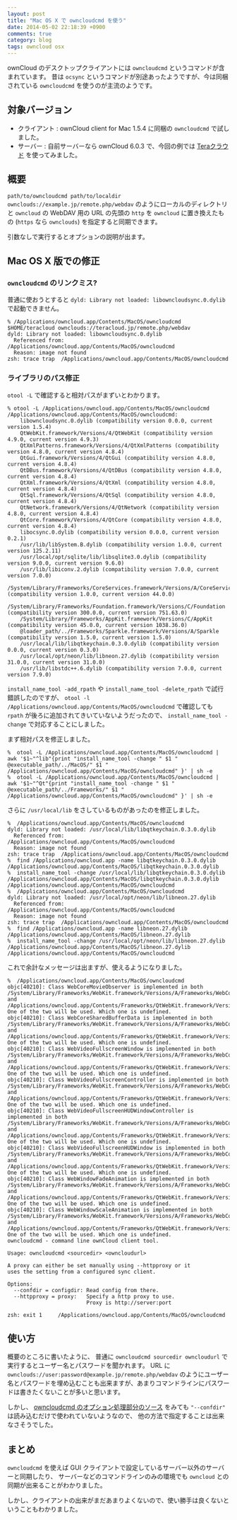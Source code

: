 ```yaml
---
layout: post
title: "Mac OS X で owncloudcmd を使う"
date: 2014-05-02 22:18:39 +0900
comments: true
category: blog
tags: owncloud osx
---
```

ownCloud のデスクトップクライアントには `owncloudcmd` というコマンドが含まれています。
昔は `ocsync` というコマンドが別途あったようですが、今は同梱されている `owncloudcmd` を使うのが主流のようです。

<!--more-->

## 対象バージョン

- クライアント : ownCloud client for Mac 1.5.4 に同梱の `owncloudcmd` で試しました。
- サーバー : 自前サーバーなら ownCloud 6.0.3 で、今回の例では [Teraクラウド](https://teracloud.jp/) を使ってみました。

## 概要

`path/to/owncloudcmd path/to/localdir ownclouds://example.jp/remote.php/webdav`
のようにローカルのディレクトリと `owncloud` の WebDAV 用の URL の先頭の `http` を `owncloud` に置き換えたもの (`https` なら `ownclouds`) を指定すると同期できます。

引数なしで実行するとオプションの説明が出ます。

## Mac OS X 版での修正

### `owncloudcmd` のリンクミス?

普通に使おうとすると `dyld: Library not loaded: libowncloudsync.0.dylib` で起動できません。

```console
% /Applications/owncloud.app/Contents/MacOS/owncloudcmd $HOME/teracloud ownclouds://teracloud.jp/remote.php/webdav
dyld: Library not loaded: libowncloudsync.0.dylib
  Referenced from: /Applications/owncloud.app/Contents/MacOS/owncloudcmd
  Reason: image not found
zsh: trace trap  /Applications/owncloud.app/Contents/MacOS/owncloudcmd
```

### ライブラリのパス修正

`otool -L` で確認すると相対パスがまずいとわかります。

```console
% otool -L /Applications/owncloud.app/Contents/MacOS/owncloudcmd
/Applications/owncloud.app/Contents/MacOS/owncloudcmd:
	libowncloudsync.0.dylib (compatibility version 0.0.0, current version 1.5.4)
	QtWebKit.framework/Versions/4/QtWebKit (compatibility version 4.9.0, current version 4.9.3)
	QtXmlPatterns.framework/Versions/4/QtXmlPatterns (compatibility version 4.8.0, current version 4.8.4)
	QtGui.framework/Versions/4/QtGui (compatibility version 4.8.0, current version 4.8.4)
	QtDBus.framework/Versions/4/QtDBus (compatibility version 4.8.0, current version 4.8.4)
	QtXml.framework/Versions/4/QtXml (compatibility version 4.8.0, current version 4.8.4)
	QtSql.framework/Versions/4/QtSql (compatibility version 4.8.0, current version 4.8.4)
	QtNetwork.framework/Versions/4/QtNetwork (compatibility version 4.8.0, current version 4.8.4)
	QtCore.framework/Versions/4/QtCore (compatibility version 4.8.0, current version 4.8.4)
	libocsync.0.dylib (compatibility version 0.0.0, current version 0.2.1)
	/usr/lib/libSystem.B.dylib (compatibility version 1.0.0, current version 125.2.11)
	/usr/local/opt/sqlite/lib/libsqlite3.0.dylib (compatibility version 9.0.0, current version 9.6.0)
	/usr/lib/libiconv.2.dylib (compatibility version 7.0.0, current version 7.0.0)
	/System/Library/Frameworks/CoreServices.framework/Versions/A/CoreServices (compatibility version 1.0.0, current version 44.0.0)
	/System/Library/Frameworks/Foundation.framework/Versions/C/Foundation (compatibility version 300.0.0, current version 751.63.0)
	/System/Library/Frameworks/AppKit.framework/Versions/C/AppKit (compatibility version 45.0.0, current version 1038.36.0)
	@loader_path/../Frameworks/Sparkle.framework/Versions/A/Sparkle (compatibility version 1.5.0, current version 1.5.0)
	/usr/local/lib/libqtkeychain.0.3.0.dylib (compatibility version 0.0.0, current version 0.3.0)
	/usr/local/opt/neon/lib/libneon.27.dylib (compatibility version 31.0.0, current version 31.0.0)
	/usr/lib/libstdc++.6.dylib (compatibility version 7.0.0, current version 7.9.0)
```

`install_name_tool -add_rpath` や `install_name_tool -delete_rpath` で試行錯誤したのですが、
`otool -l /Applications/owncloud.app/Contents/MacOS/owncloudcmd` で確認しても
`rpath` が後ろに追加されてきいていないようだったので、
`install_name_tool -change` で対応することにしました。

まず相対パスを修正しました。

```console
%  otool -L /Applications/owncloud.app/Contents/MacOS/owncloudcmd | awk '$1~"^lib"{print "install_name_tool -change " $1 " @executable_path/../MacOS/" $1 " /Applications/owncloud.app/Contents/MacOS/owncloudcmd" }' | sh -e
%  otool -L /Applications/owncloud.app/Contents/MacOS/owncloudcmd | awk '$1~"^Qt"{print "install_name_tool -change " $1 " @executable_path/../Frameworks/" $1 " /Applications/owncloud.app/Contents/MacOS/owncloudcmd" }' | sh -e
```

さらに `/usr/local/lib` をさしているものがあったのを修正しました。

```console
%  /Applications/owncloud.app/Contents/MacOS/owncloudcmd
dyld: Library not loaded: /usr/local/lib/libqtkeychain.0.3.0.dylib
  Referenced from: /Applications/owncloud.app/Contents/MacOS/owncloudcmd
  Reason: image not found
zsh: trace trap  /Applications/owncloud.app/Contents/MacOS/owncloudcmd
%  find /Applications/owncloud.app -name libqtkeychain.0.3.0.dylib
/Applications/owncloud.app/Contents/MacOS/libqtkeychain.0.3.0.dylib
%  install_name_tool -change /usr/local/lib/libqtkeychain.0.3.0.dylib /Applications/owncloud.app/Contents/MacOS/libqtkeychain.0.3.0.dylib /Applications/owncloud.app/Contents/MacOS/owncloudcmd
%  /Applications/owncloud.app/Contents/MacOS/owncloudcmd
dyld: Library not loaded: /usr/local/opt/neon/lib/libneon.27.dylib
  Referenced from: /Applications/owncloud.app/Contents/MacOS/owncloudcmd
  Reason: image not found
zsh: trace trap  /Applications/owncloud.app/Contents/MacOS/owncloudcmd
%  find /Applications/owncloud.app -name libneon.27.dylib
/Applications/owncloud.app/Contents/MacOS/libneon.27.dylib
%  install_name_tool -change /usr/local/opt/neon/lib/libneon.27.dylib /Applications/owncloud.app/Contents/MacOS/libneon.27.dylib /Applications/owncloud.app/Contents/MacOS/owncloudcmd
```

これで余計なメッセージは出ますが、使えるようになりました。

```console
%  /Applications/owncloud.app/Contents/MacOS/owncloudcmd
objc[40210]: Class WebCoreMovieObserver is implemented in both /System/Library/Frameworks/WebKit.framework/Versions/A/Frameworks/WebCore.framework/Versions/A/WebCore and /Applications/owncloud.app/Contents/Frameworks/QtWebKit.framework/Versions/4/QtWebKit. One of the two will be used. Which one is undefined.
objc[40210]: Class WebCoreSharedBufferData is implemented in both /System/Library/Frameworks/WebKit.framework/Versions/A/Frameworks/WebCore.framework/Versions/A/WebCore and /Applications/owncloud.app/Contents/Frameworks/QtWebKit.framework/Versions/4/QtWebKit. One of the two will be used. Which one is undefined.
objc[40210]: Class WebVideoFullscreenWindow is implemented in both /System/Library/Frameworks/WebKit.framework/Versions/A/Frameworks/WebCore.framework/Versions/A/WebCore and /Applications/owncloud.app/Contents/Frameworks/QtWebKit.framework/Versions/4/QtWebKit. One of the two will be used. Which one is undefined.
objc[40210]: Class WebVideoFullscreenController is implemented in both /System/Library/Frameworks/WebKit.framework/Versions/A/Frameworks/WebCore.framework/Versions/A/WebCore and /Applications/owncloud.app/Contents/Frameworks/QtWebKit.framework/Versions/4/QtWebKit. One of the two will be used. Which one is undefined.
objc[40210]: Class WebVideoFullscreenHUDWindowController is implemented in both /System/Library/Frameworks/WebKit.framework/Versions/A/Frameworks/WebCore.framework/Versions/A/WebCore and /Applications/owncloud.app/Contents/Frameworks/QtWebKit.framework/Versions/4/QtWebKit. One of the two will be used. Which one is undefined.
objc[40210]: Class WebVideoFullscreenHUDWindow is implemented in both /System/Library/Frameworks/WebKit.framework/Versions/A/Frameworks/WebCore.framework/Versions/A/WebCore and /Applications/owncloud.app/Contents/Frameworks/QtWebKit.framework/Versions/4/QtWebKit. One of the two will be used. Which one is undefined.
objc[40210]: Class WebWindowFadeAnimation is implemented in both /System/Library/Frameworks/WebKit.framework/Versions/A/Frameworks/WebCore.framework/Versions/A/WebCore and /Applications/owncloud.app/Contents/Frameworks/QtWebKit.framework/Versions/4/QtWebKit. One of the two will be used. Which one is undefined.
objc[40210]: Class WebWindowScaleAnimation is implemented in both /System/Library/Frameworks/WebKit.framework/Versions/A/Frameworks/WebCore.framework/Versions/A/WebCore and /Applications/owncloud.app/Contents/Frameworks/QtWebKit.framework/Versions/4/QtWebKit. One of the two will be used. Which one is undefined.
owncloudcmd - command line ownCloud client tool.

Usage: owncloudcmd <sourcedir> <owncloudurl>

A proxy can either be set manually using --httpproxy or it
uses the setting from a configured sync client.

Options:
  --confdir = configdir: Read config from there.
  --httpproxy = proxy:   Specify a http proxy to use.
                         Proxy is http://server:port

zsh: exit 1     /Applications/owncloud.app/Contents/MacOS/owncloudcmd
```

## 使い方

概要のところに書いたように、
普通に `owncloudcmd sourcedir owncloudurl` で実行するとユーザー名とパスワードを聞かれます。
URL に `ownclouds://user:password@example.jp/remote.php/webdav` のようにユーザー名とパスワードを埋め込むことも出来ますが、あまりコマンドラインにパスワードは書きたくないことが多いと思います。

しかし、
[owncloudcmd のオプション処理部分のソース](https://github.com/owncloud/mirall/blob/f72e1cc8375b72c97d6566c6875f7214415cea9c/src/owncloudcmd/owncloudcmd.cpp)
をみても `"--confdir"` は読み込むだけで使われていないようなので、
他の方法で指定することは出来なさそうでした。

## まとめ

`owncloudcmd` を使えば GUI クライアントで設定しているサーバー以外のサーバーと同期したり、
サーバーなどのコマンドラインのみの環境でも `owncloud` との同期が出来ることがわかりました。

しかし、クライアントの出来がまだあまりよくないので、使い勝手は良くないということもわかりました。
